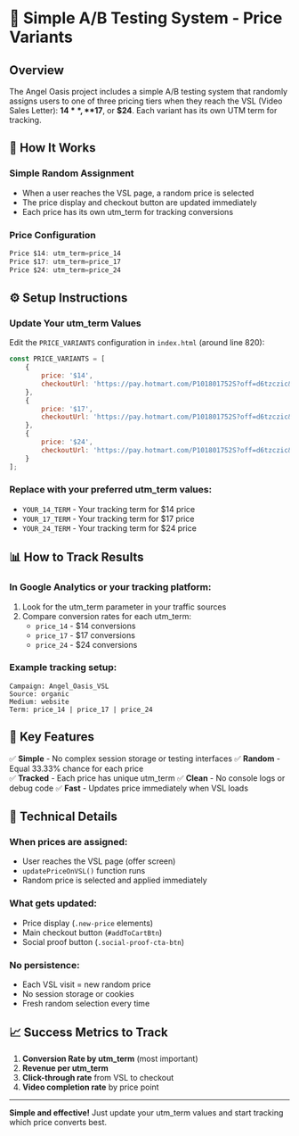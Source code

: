# 🎯 Simple A/B Testing System - Price Variants

## Overview
The Angel Oasis project includes a simple A/B testing system that randomly assigns users to one of three pricing tiers when they reach the VSL (Video Sales Letter): **$14**, **$17**, or **$24**. Each variant has its own UTM term for tracking.

## 🚀 How It Works

### Simple Random Assignment
- When a user reaches the VSL page, a random price is selected
- The price display and checkout button are updated immediately
- Each price has its own utm_term for tracking conversions

### Price Configuration
```javascript
Price $14: utm_term=price_14
Price $17: utm_term=price_17  
Price $24: utm_term=price_24
```

## ⚙️ Setup Instructions

### Update Your utm_term Values
Edit the `PRICE_VARIANTS` configuration in `index.html` (around line 820):

```javascript
const PRICE_VARIANTS = [
    {
        price: '$14',
        checkoutUrl: 'https://pay.hotmart.com/P101801752S?off=d6tzczic&utm_term=YOUR_14_TERM'
    },
    {
        price: '$17', 
        checkoutUrl: 'https://pay.hotmart.com/P101801752S?off=d6tzczic&utm_term=YOUR_17_TERM'
    },
    {
        price: '$24',
        checkoutUrl: 'https://pay.hotmart.com/P101801752S?off=d6tzczic&utm_term=YOUR_24_TERM'
    }
];
```

### Replace with your preferred utm_term values:
- `YOUR_14_TERM` - Your tracking term for $14 price
- `YOUR_17_TERM` - Your tracking term for $17 price  
- `YOUR_24_TERM` - Your tracking term for $24 price

## 📊 How to Track Results

### In Google Analytics or your tracking platform:
1. Look for the utm_term parameter in your traffic sources
2. Compare conversion rates for each utm_term:
   - `price_14` - $14 conversions
   - `price_17` - $17 conversions
   - `price_24` - $24 conversions

### Example tracking setup:
```
Campaign: Angel_Oasis_VSL
Source: organic
Medium: website
Term: price_14 | price_17 | price_24
```

## 🎯 Key Features

✅ **Simple** - No complex session storage or testing interfaces
✅ **Random** - Equal 33.33% chance for each price  
✅ **Tracked** - Each price has unique utm_term
✅ **Clean** - No console logs or debug code
✅ **Fast** - Updates price immediately when VSL loads

## 🔧 Technical Details

### When prices are assigned:
- User reaches the VSL page (offer screen)
- `updatePriceOnVSL()` function runs
- Random price is selected and applied immediately

### What gets updated:
- Price display (`.new-price` elements)
- Main checkout button (`#addToCartBtn`)
- Social proof button (`.social-proof-cta-btn`)

### No persistence:
- Each VSL visit = new random price
- No session storage or cookies
- Fresh random selection every time

## 📈 Success Metrics to Track

1. **Conversion Rate by utm_term** (most important)
2. **Revenue per utm_term**
3. **Click-through rate** from VSL to checkout
4. **Video completion rate** by price point

---

**Simple and effective!** Just update your utm_term values and start tracking which price converts best.